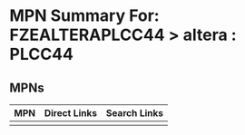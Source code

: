 



# MPN Summary For: FZEALTERAPLCC44 > altera : PLCC44

## MPNs
  

|MPN|Direct Links|Search Links|
| :--- | :--- | :--- |
||||
